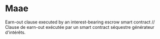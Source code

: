 # Maae

Earn-out clause executed by an interest-bearing escrow smart contract // Clause de earn-out exécutée par un smart contract séquestre générateur d'intérêts.

